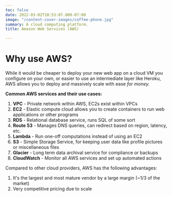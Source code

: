 ```yaml
---
toc: false
date: 2022-03-02T10:53:07.000-07:00
image: "/content-cover-images/coffee-phone.jpg"
summary: A cloud computing platform.
title: Amazon Web Services (AWS)

---
```

# Why use AWS?

While it would be cheaper to deploy your new web app on a cloud VM you configure on your own, or easier to use an intermediate layer like Heroku, AWS allows you to deploy and massively scale with ease _for money._

**Common AWS services and their use cases:**

1. **VPC** - Private network within AWS, EC2s exist within VPCs
2. **EC2** - Elastic compute cloud allows you to create containers to run web applications or other programs
3. **RDS** - Relational database service, runs SQL of some sort
4. **Route 53**  - Manages DNS queries, can redirect based on region, latency, etc.
5. **Lambda**  - Run one-off computations instead of using an EC2
6. **S3** - Simple Storage Service, for keeping user data like profile pictures or miscellaneous files
7. **Glacier** - Long term data archival service for compliance or backups
8. **CloudWatch** - Monitor all AWS services and set up automated actions

Compared to other cloud providers, AWS has the following advantages:

1. It's the largest and most mature vendor by a large margin (\~1/3  of the market)
2. Very competitive pricing due to scale